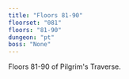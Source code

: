 ```yaml
---
title: "Floors 81-90"
floorset: "081"
floors: "81-90"
dungeon: "pt"
boss: "None"
---
```


Floors 81-90 of Pilgrim's Traverse.
